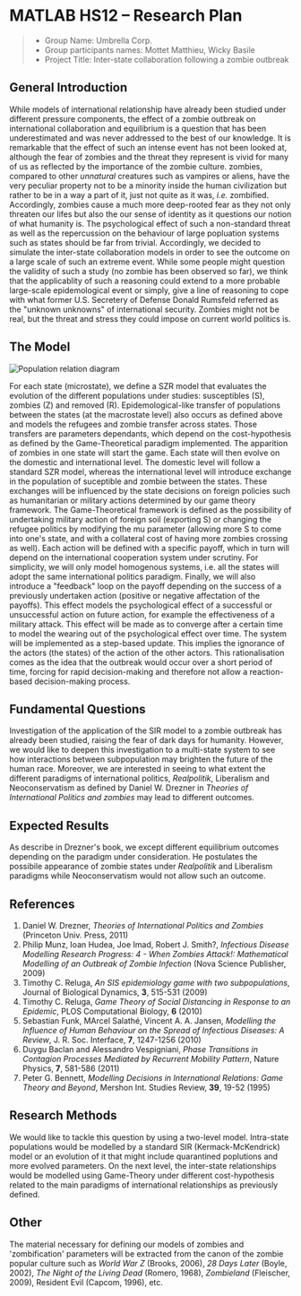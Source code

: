 # MATLAB HS12 – Research Plan

> * Group Name: Umbrella Corp.
> * Group participants names: Mottet Matthieu, Wicky Basile
> * Project Title: Inter-state collaboration following a zombie outbreak

## General Introduction

While models of international relationship have already been studied under different pressure components, the effect of a zombie outbreak on international collaboration and equilibrium is a question that has been underestimated and was never addressed to the best of our knowledge. It is remarkable that the effect of such an intense event has not been looked at, although the fear of zombies and the threat they represent is vivid for many of us as reflected by the importance of the zombie culture. zombies, compared to other *unnatural* creatures such as vampires or aliens, have the very peculiar property not to be a minority inside the human civilization but rather to be in a way a part of it, just not quite as it was, *i.e.* zombified. Accordingly, zombies cause a much more deep-rooted fear as they not only threaten our lifes but also the our sense of identity as it questions our notion of what humanity is. The psychological effect of such a non-standard threat as well as the repercussion on the behaviour of large popluation systems such as states should be far from trivial.
Accordingly, we decided to simulate the inter-state collaboration models in order to see the outcome on a large scale of such an extreme event. While some people might question the validity of such a study (no zombie has been observed so far), we think that the applicablity of such a reasoning could extend to a more probable large-scale epidemological event or simply, give a line of reasoning to cope with what former U.S. Secretery of Defense Donald Rumsfeld referred as the "unknown unknowns" of international security. Zombies might not be real, but the threat and stress they could impose on current world politics is. 

## The Model

<img alt="Population relation diagram" src="https://github.com/mottetm/zombie_outbreak/blob/master/images/figure1.png?raw=true" style="align: center;"/>

For each state (microstate), we define a SZR model that evaluates the evolution of the different populations under studies: susceptibles (S), zombies (Z) and removed (R). Epidemological-like transfer of populations between the states (at the macrostate level) also occurs as defined above and models the refugees and zombie transfer across states. Those transfers are parameters dependants, which depend on the cost-hypothesis as defined by the Game-Theoretical paradigm implemented. The apparition of zombies in one state will start the game. Each state will then evolve on the domestic and international level. The domestic level will follow a standard SZR model, whereas the international level will introduce exchange in the population of suceptible and zombie between the states. These exchanges will be influenced by the state decisions on foreign policies such as humanitarian or military actions determined by our game theory framework. The Game-Theoretical framework is defined as the possibility of undertaking military action of foreign soil (exporting S) or changing the refugee politics by modifying the mu parameter (allowing more S to come into one's state, and with a collateral cost of having more zombies crossing as well). Each action will be defined with a specific payoff, which in turn will depend on the international cooperation system under scrutiny. For simplicity, we will only model homogenous systems, i.e. all the states will adopt the same international politics paradigm. Finally, we will also introduce a "feedback" loop on the payoff depending on the success of a previously undertaken action (positive or negative affectation of the payoffs). This effect models the psychological effect of a successful or unsuccessful action on future action, for example the effectiveness of a military attack. This effect will be made as to converge after a certain time to model the wearing out of the psychological effect over time. The system will be implemented as a step-based update. This implies the ignorance of the actors (the states) of the action of the other actors. This rationalisation comes as the idea that the outbreak would occur over a short period of time, forcing for rapid decision-making and therefore not allow a reaction-based decision-making process. 

## Fundamental Questions

Investigation of the application of the SIR model to a zombie outbreak has already been studied, raising the fear of dark days for humanity. However, we would like to deepen this investigation to a multi-state system to see how interactions between subpopulation may brighten the future of the human race. Moreover, we are interested in seeing to what extent the different paradigms of international politics, *Realpolitik*, Liberalism and Neoconservatism as defined by Daniel W. Drezner in *Theories of International Politics and zombies* may lead to different outcomes.

## Expected Results

As describe in Drezner's book, we except different equilibrium outcomes depending on the paradigm under consideration. He postulates the possibile appearance of zombie states under *Realpolitik* and Liberalism paradigms while Neoconservatism would not allow such an outcome.

## References 

1. Daniel W. Drezner, *Theories of International Politics and Zombies* (Princeton Univ. Press, 2011)
2. Philip Munz, Ioan Hudea, Joe Imad, Robert J. Smith?, *Infectious Disease Modelling Research Progress: 4 - When Zombies Attack!: Mathematical Modelling of an Outbreak of Zombie Infection* (Nova Science Publisher, 2009) 
3. Timothy C. Reluga, *An SIS epidemiology game with two subpopulations*, Journal of Biological Dynamics, **3**, 515-531 (2009)
4. Timothy C. Reluga, *Game Theory of Social Distancing in Response to an Epidemic*, PLOS Computational Biology, **6** (2010)
5. Sebastian Funk, MArcel Salathé, Vincent A. A. Jansen, *Modelling the Influence of Human Behaviour on the Spread of Infectious Diseases: A Review*, J. R. Soc. Interface, **7**, 1247-1256 (2010)
6. Duygu Baclan and Alessandro Vespigniani, *Phase Transitions in Contagion Processes Mediated by Recurrent Mobility Pattern*, Nature Physics, **7**, 581-586 (2011)
7. Peter G. Bennett, *Modelling Decisions in International Relations: Game Theory and Beyond*, Mershon Int. Studies Review, **39**, 19-52 (1995)

## Research Methods

We would like to tackle this question by using a two-level model. Intra-state populations would be modelled by a standard SIR (Kermack-McKendrick) model or an evolution of it that might include quarantined poplutions and more evolved parameters. On the next level, the inter-state relationships would be modelled using Game-Theory under different cost-hypothesis related to the main paradigms of international relationships as previously defined. 

## Other

The material necessary for defining our models of zombies and 'zombification' parameters will be extracted from the canon of the zombie popular culture such as *World War Z* (Brooks, 2006), *28 Days Later* (Boyle, 2002), *The Night of the Living Dead* (Romero, 1968), *Zombieland* (Fleischer, 2009), Resident Evil (Capcom, 1996), etc.
